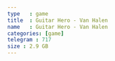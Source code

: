 ```yaml
---
type   : game
title  : Guitar Hero - Van Halen
name   : Guitar Hero - Van Halen
categories: [game]
telegram : 717
size : 2.9 GB
---
```



